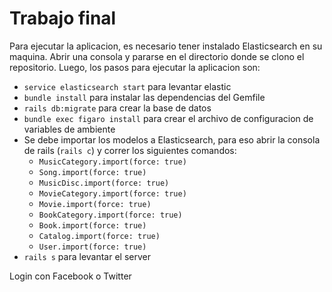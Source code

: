 # Trabajo final

Para ejecutar la aplicacion, es necesario tener instalado Elasticsearch en su maquina.
Abrir una consola y pararse en el directorio donde se clono el repositorio. Luego, los pasos para ejecutar la aplicacion son:
- `service elasticsearch start` para levantar elastic
- `bundle install` para instalar las dependencias del Gemfile
- `rails db:migrate` para crear la base de datos
- `bundle exec figaro install` para crear el archivo de configuracion de variables de ambiente
- Se debe importar los modelos a Elasticsearch, para eso abrir la consola de rails (`rails c`) y correr los siguientes comandos:
	- `MusicCategory.import(force: true)`
	- `Song.import(force: true)`
	- `MusicDisc.import(force: true)`
	- `MovieCategory.import(force: true)`
	- `Movie.import(force: true)`
	- `BookCategory.import(force: true)`
	- `Book.import(force: true)`
	- `Catalog.import(force: true)`
	- `User.import(force: true)`
- `rails s` para levantar el server

Login con Facebook o Twitter
